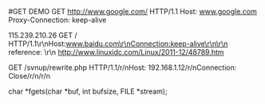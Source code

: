 #GET DEMO
GET http://www.google.com/ HTTP/1.1
Host: www.google.com
Proxy-Connection: keep-alive


115.239.210.26
GET / HTTP/1.1\r\nHost:www.baidu.com\r\nConnection:keep-alive\r\n\r\n
reference: \r\n
http://www.linuxidc.com/Linux/2011-12/48789.htm


GET /svnup/rewrite.php HTTP/1.1/r/nHost: 192.168.1.12/r/nConnection: Close/r/n/r/n


char *fgets(char *buf, int bufsize, FILE *stream);
